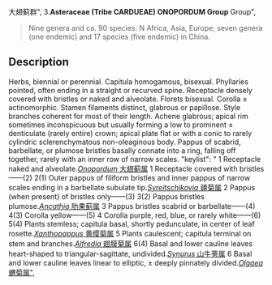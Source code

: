 大翅蓟群",
3.**Asteraceae (Tribe CARDUEAE) ONOPORDUM Group** Group",

> Nine genera and ca. 90 species: N Africa, Asia, Europe; seven genera (one endemic) and 17 species (five endemic) in China.

## Description
Herbs, biennial or perennial. Capitula homogamous, bisexual. Phyllaries pointed, often ending in a straight or recurved spine. Receptacle densely covered with bristles or naked and alveolate. Florets bisexual. Corolla ± actinomorphic. Stamen filaments distinct, glabrous or papillose. Style branches coherent for most of their length. Achene glabrous; apical rim sometimes inconspicuous but usually forming a low to prominent ± denticulate (rarely entire) crown; apical plate flat or with a conic to rarely cylindric sclerenchymatous non-oleaginous body. Pappus of scabrid, barbellate, or plumose bristles basally connate into a ring, falling off together, rarely with an inner row of narrow scales.
  "keylist": "
1 Receptacle naked and alveolate.[*Onopordum* 大翅蓟属](Onopordum.md)
1 Receptacle covered with bristles——(2)
2(1) Outer pappus of filiform bristles and inner pappus of narrow scales ending in a barbellate subulate tip.[*Syreitschikovia* 疆菊属](Syreitschikovia.md)
2 Pappus (when present) of bristles only——(3)
3(2) Pappus bristles plumose.[*Ancathia* 肋果蓟属](Ancathia.md)
3 Pappus bristles scabrid or barbellate——(4)
4(3) Corolla yellow——(5)
4 Corolla purple, red, blue, or rarely white——(6)
5(4) Plants stemless; capitula basal, shortly pedunculate, in center of leaf rosette.[*Xanthopappus* 黄缨菊属](Xanthopappus.md)
5 Plants caulescent; capitula terminal on stem and branches.[*Alfredia* 翅膜菊属](Alfredia.md)
6(4) Basal and lower cauline leaves heart-shaped to triangular-sagittate, undivided.[*Synurus* 山牛蒡属](Synurus.md)
6 Basal and lower cauline leaves linear to elliptic, ± deeply pinnately divided.[*Olgaea* 蝟菊属",](Olgaea.md)
